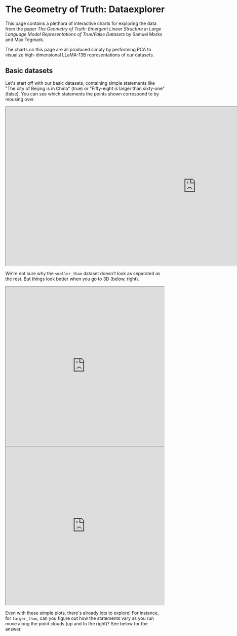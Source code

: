 # The Geometry of Truth: Dataexplorer

This page contains a plethora of interactive charts for exploring the data from the paper *The Geometry of Truth: Emergent Linear Structure in Large Language Model Representations of True/False Datasets* by Samuel Marks and Max Tegmark.

The charts on this page are all produced simply by performing PCA to visualize high-dimensional LLaMA-13B representations of our datasets.

## Basic datasets

Let's start off with our basic datasets, containing simple statements like "The city of Beijing is in China" (true) or "Fifty-eight is larger than sixty-one" (false). You can see which statements the points shown correspond to by mousing over.

<iframe src="https://saprmarks.github.io/geometry-of-truth/dataexplorer/plots/basic_datasets.html" width="1200" height="500"></iframe>

We're not sure why the `smaller_than` dataset doesn't look as separated as the rest. But things look better when you go to 3D (below, right).
<iframe src="https://saprmarks.github.io/geometry-of-truth/dataexplorer/plots/cities_3D.html" width="500", height="500"></iframe>
<iframe src="https://saprmarks.github.io/geometry-of-truth/dataexplorer/plots/cities_3D.html" width="500", height="500"></iframe>

Even with these simple plots, there's already lots to explore! For instance, for `larger_than`, can you figure out how the statements vary as you run move along the point clouds (up and to the right)? See below for the answer.